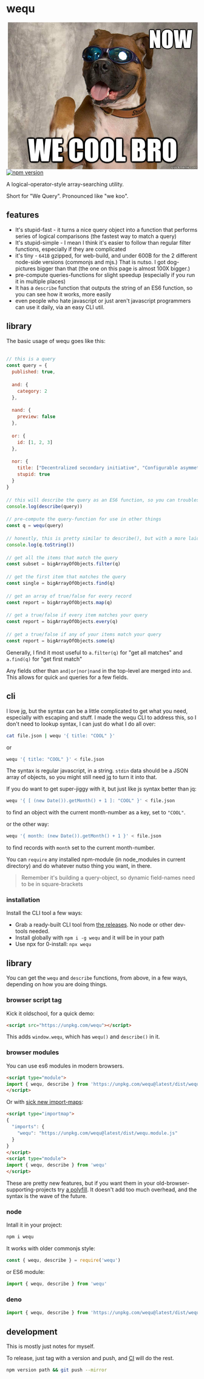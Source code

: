 # wequ

<img src="https://github.com/konsumer/wequ/raw/main/logo.jpg" alt="now we cool bro (picture of dog with sunglasses)" align="right" />

[![npm version](https://badge.fury.io/js/wequ.svg)](https://badge.fury.io/js/wequ)

A logical-operator-style array-searching utility.

Short for "We Query". Pronounced like "we koo".


## features

- It's stupid-fast - it turns a nice query object into a function that performs series of logical comparisons (the fastest way to match a query)
- It's stupid-simple - I mean I think it's easier to follow than regular filter functions, especially if they are complicated
- it's tiny - `641B` gzipped, for web-build, and under 600B for the 2 different node-side versions (commonjs and mjs.) That is nutso. I got dog-pictures bigger than that (the one on this page is almost 100X bigger.)
- pre-compute queries-functions for slight speedup (especially if you run it in multiple places)
- It has a `describe` function that outputs the string of an ES6 function, so you can see how it works, more easily
- even people who hate javascript or just aren't javascript programmers can use it daily, via an easy CLI util.


## library

The basic usage of wequ goes like this:

```js

// this is a query
const query = {
  published: true,

  and: {
    category: 2
  },
  
  nand: {
    preview: false
  },

  or: {
    id: [1, 2, 3]
  },

  nor: {
    title: ["Decentralized secondary initiative", "Configurable asymmetric alliance"],
    stupid: true
  }
}

// this will describe the query as an ES6 function, so you can troubleshoot or just read it in another form
console.log(describe(query))

// pre-compute the query-function for use in other things
const q = wequ(query)

// honestly, this is pretty similar to describe(), but with a more laid-back ES5 chillwave vibe:
console.log(q.toString())

// get all the items that match the query
const subset = bigArrayOfObjects.filter(q)

// get the first item that matches the query
const single = bigArrayOfObjects.find(q)

// get an array of true/false for every record
const report = bigArrayOfObjects.map(q)

// get a true/false if every item matches your query
const report = bigArrayOfObjects.every(q)

// get a true/false if any of your items match your query
const report = bigArrayOfObjects.some(q)
```

Generally, I find it most useful to `a.filter(q)` for "get all matches" and `a.find(q)` for "get first match"

Any fields other than `and|or|nor|nand` in the top-level are merged into `and`. This allows for quick `and` queries for a few fields.


## cli

I love [jq](https://stedolan.github.io/jq/), but the syntax can be a little complicated to get what you need, especially with escaping and stuff. I made the wequ CLI to address this, so I don't need to lookup syntax, I can just do what I do all over:

```sh
cat file.json | wequ '{ title: "COOL" }'
```

or

```sh
wequ '{ title: "COOL" }' < file.json
```

The syntax is regular javascript, in a string. `stdin` data should be a JSON array of objects, so you might still need [jq](https://stedolan.github.io/jq/) to turn it into that.


If you do want to get super-jiggy with it, but just like js syntax better than jq:

```sh
wequ '{ [ (new Date()).getMonth() + 1 ]: "COOL" }' < file.json
```

to find an object with the current month-number as a key, set to `"COOL"`.

or the other way:

```sh
wequ '{ month: (new Date()).getMonth() + 1 }' < file.json
```

to find records with `month` set to the current month-number.


You can `require` any installed npm-module (in node_modules in current directory) and do whatever nutso thing you want, in there.

> Remember it's building a query-object, so dynamic field-names need to be in square-brackets


### installation

Install the CLI tool a few ways:

- Grab a ready-built CLI tool from [the releases](https://github.com/konsumer/wequ/releases). No node or other dev-tools needed.
- Install globally with `npm i -g wequ` and it will be in your path
- Use npx for 0-install: `npx wequ`

## library

You can get the `wequ` and `describe` functions, from above, in a few ways, depending on how you are doing things.

### browser script tag

Kick it oldschool, for a quick demo:

```html
<script src="https://unpkg.com/wequ"></script>
```

This adds `window.wequ`, which has `wequ()` and `describe()` in it.

### browser modules

You can use es6 modules in modern browsers.

```html
<script type="module">
import { wequ, describe } from 'https://unpkg.com/wequ@latest/dist/wequ.module.js'
</script>
```

Or with [sick new import-maps](https://github.com/WICG/import-maps):

```html
<script type="importmap">
{
  "imports": {
    "wequ": "https://unpkg.com/wequ@latest/dist/wequ.module.js"
  }
}
</script>
<script type="module">
import { wequ, describe } from 'wequ'
</script>
```

These are pretty new features, but if you want them in your old-browser-supporting-projects try [a polyfill](https://github.com/guybedford/es-module-shims). It doesn't add too much overhead, and the syntax is the wave of the future. 

### node

Intall it in your project:

```sh
npm i wequ
```

It works with older commonjs style:

```js
const { wequ, describe } = require('wequ')
```

or ES6 module:

```js
import { wequ, describe } from 'wequ'
```

### deno

```js
import { wequ, describe } from 'https://unpkg.com/wequ@latest/dist/wequ.module.js'
```


## development

This is mostly just notes for myself.

To release, just tag with a version and push, and [CI](https://github.com/konsumer/wequ/blob/main/.github/workflows/publish.yml) will do the rest.

```sh
npm version path && git push --mirror
```
